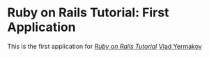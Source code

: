 # Ruby on Rails Tutorial: First Application
This is the first application for [*Ruby on Rails Tutorial*](http://railstutorial.org/) [Vlad Yermakov](http://vk.com/vlad_yermak0v)